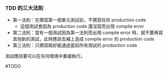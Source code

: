 ### TDD 的三大法則

- 第一法則：在撰寫第一個單元測試前，不撰寫任何 production code
    - 這個測試會因為 production code 還沒寫而出現 compile error
- 第二法則：當有一個測試因為第一法則而出現 compile error 時，就不要再寫其他新的測試，此時應該去補上造成 compile error 的 production code
- 第三法則：只撰寫剛好能通過當前所有測試的 production code

測試應該要可以在任何環境中重複執行。

#TODO 
